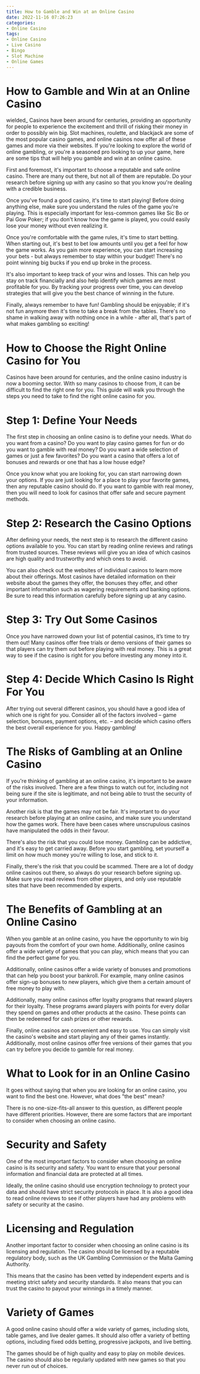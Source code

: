 ```yaml
---
title: How to Gamble and Win at an Online Casino
date: 2022-11-16 07:26:23
categories:
- Online Casino
tags:
- Online Casino
- Live Casino
- Bingo
- Slot Machine
- Online Games
---
```



#  How to Gamble and Win at an Online Casino
 wielded_
Casinos have been around for centuries, providing an opportunity for people to experience the excitement and thrill of risking their money in order to possibly win big. Slot machines, roulette, and blackjack are some of the most popular casino games, and online casinos now offer all of these games and more via their websites. If you're looking to explore the world of online gambling, or you're a seasoned pro looking to up your game, here are some tips that will help you gamble and win at an online casino.

First and foremost, it's important to choose a reputable and safe online casino. There are many out there, but not all of them are reputable. Do your research before signing up with any casino so that you know you're dealing with a credible business.

Once you've found a good casino, it's time to start playing! Before doing anything else, make sure you understand the rules of the game you're playing. This is especially important for less-common games like Sic Bo or Pai Gow Poker; if you don't know how the game is played, you could easily lose your money without even realizing it.

Once you're comfortable with the game rules, it's time to start betting. When starting out, it's best to bet low amounts until you get a feel for how the game works. As you gain more experience, you can start increasing your bets - but always remember to stay within your budget! There's no point winning big bucks if you end up broke in the process.

It's also important to keep track of your wins and losses. This can help you stay on track financially and also help identify which games are most profitable for you. By tracking your progress over time, you can develop strategies that will give you the best chance of winning in the future.

Finally, always remember to have fun! Gambling should be enjoyable; if it's not fun anymore then it's time to take a break from the tables. There's no shame in walking away with nothing once in a while - after all, that's part of what makes gambling so exciting!

#  How to Choose the Right Online Casino for You

Casinos have been around for centuries, and the online casino industry is now a booming sector. With so many casinos to choose from, it can be difficult to find the right one for you. This guide will walk you through the steps you need to take to find the right online casino for you.

# Step 1: Define Your Needs

The first step in choosing an online casino is to define your needs. What do you want from a casino? Do you want to play casino games for fun or do you want to gamble with real money? Do you want a wide selection of games or just a few favorites? Do you want a casino that offers a lot of bonuses and rewards or one that has a low house edge?

Once you know what you are looking for, you can start narrowing down your options. If you are just looking for a place to play your favorite games, then any reputable casino should do. If you want to gamble with real money, then you will need to look for casinos that offer safe and secure payment methods.

# Step 2: Research the Casino Options

After defining your needs, the next step is to research the different casino options available to you. You can start by reading online reviews and ratings from trusted sources. These reviews will give you an idea of which casinos are high quality and trustworthy and which ones to avoid.

You can also check out the websites of individual casinos to learn more about their offerings. Most casinos have detailed information on their website about the games they offer, the bonuses they offer, and other important information such as wagering requirements and banking options. Be sure to read this information carefully before signing up at any casino.

# Step 3: Try Out Some Casinos

Once you have narrowed down your list of potential casinos, it’s time to try them out! Many casinos offer free trials or demo versions of their games so that players can try them out before playing with real money. This is a great way to see if the casino is right for you before investing any money into it.

# Step 4: Decide Which Casino Is Right For You

After trying out several different casinos, you should have a good idea of which one is right for you. Consider all of the factors involved – game selection, bonuses, payment options, etc. – and decide which casino offers the best overall experience for you. Happy gambling!

#  The Risks of Gambling at an Online Casino

If you're thinking of gambling at an online casino, it's important to be aware of the risks involved. There are a few things to watch out for, including not being sure if the site is legitimate, and not being able to trust the security of your information.

Another risk is that the games may not be fair. It's important to do your research before playing at an online casino, and make sure you understand how the games work. There have been cases where unscrupulous casinos have manipulated the odds in their favour.

There's also the risk that you could lose money. Gambling can be addictive, and it's easy to get carried away. Before you start gambling, set yourself a limit on how much money you're willing to lose, and stick to it.

Finally, there's the risk that you could be scammed. There are a lot of dodgy online casinos out there, so always do your research before signing up. Make sure you read reviews from other players, and only use reputable sites that have been recommended by experts.

#  The Benefits of Gambling at an Online Casino

When you gamble at an online casino, you have the opportunity to win big payouts from the comfort of your own home. Additionally, online casinos offer a wide variety of games that you can play, which means that you can find the perfect game for you.

Additionally, online casinos offer a wide variety of bonuses and promotions that can help you boost your bankroll. For example, many online casinos offer sign-up bonuses to new players, which give them a certain amount of free money to play with.

Additionally, many online casinos offer loyalty programs that reward players for their loyalty. These programs award players with points for every dollar they spend on games and other products at the casino. These points can then be redeemed for cash prizes or other rewards.

Finally, online casinos are convenient and easy to use. You can simply visit the casino's website and start playing any of their games instantly. Additionally, most online casinos offer free versions of their games that you can try before you decide to gamble for real money.

#  What to Look for in an Online Casino

It goes without saying that when you are looking for an online casino, you want to find the best one. However, what does "the best" mean?

There is no one-size-fits-all answer to this question, as different people have different priorities. However, there are some factors that are important to consider when choosing an online casino.

# Security and Safety

One of the most important factors to consider when choosing an online casino is its security and safety. You want to ensure that your personal information and financial data are protected at all times.

Ideally, the online casino should use encryption technology to protect your data and should have strict security protocols in place. It is also a good idea to read online reviews to see if other players have had any problems with safety or security at the casino.

# Licensing and Regulation

Another important factor to consider when choosing an online casino is its licensing and regulation. The casino should be licensed by a reputable regulatory body, such as the UK Gambling Commission or the Malta Gaming Authority.

This means that the casino has been vetted by independent experts and is meeting strict safety and security standards. It also means that you can trust the casino to payout your winnings in a timely manner.

# Variety of Games

A good online casino should offer a wide variety of games, including slots, table games, and live dealer games. It should also offer a variety of betting options, including fixed odds betting, progressive jackpots, and live betting.

The games should be of high quality and easy to play on mobile devices. The casino should also be regularly updated with new games so that you never run out of choices.